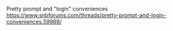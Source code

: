 Pretty prompt and "login" conveniences
https://www.snbforums.com/threads/pretty-prompt-and-login-conveniences.59989/
